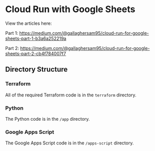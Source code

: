 # Cloud Run with Google Sheets

View the articles here:

Part 1: https://medium.com/@gallaghersam95/cloud-run-for-google-sheets-part-1-b3a6a252219a

Part 2: https://medium.com/@gallaghersam95/cloud-run-for-google-sheets-part-2-cb4f784007f7

## Directory Structure

### Terraform

All of the required Terraform code is in the `terraform` directory.

### Python

The Python code is in the `/app` directory.

### Google Apps Script

The Google Apps Script code is in the `/apps-script` directory.